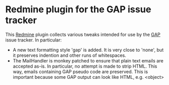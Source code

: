 Redmine plugin for the GAP issue tracker
========================================

This [Redmine](http://redmine.org) plugin collects various tweaks
intended for use by the [GAP](http://www.gap-system.org) issue tracker.
In particular:

* A new text formatting style 'gap' is added. It is very close to 'none',
  but it preserves indention and other runs of whitespaces.
* The MailHandler is monkey patched to ensure that plain text emails are
  accepted as-is. In particular, no attempt is made to strip HTML. This
  way, emails containing GAP pseudo code are preserved. This is important
  because some GAP output can look like HTML, e.g. &lt;object&gt;

